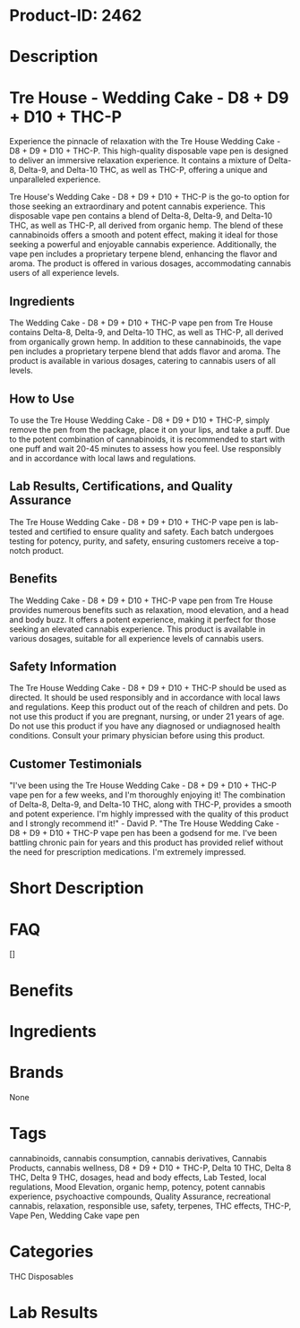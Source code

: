 # Product-ID: 2462

# Description

<div class="min-h-[20px] flex flex-col items-start gap-4 whitespace-pre-wrap break-words">
<div class="markdown prose w-full break-words dark:prose-invert dark">
<h1>Tre House - Wedding Cake - D8 + D9 + D10 + THC-P</h1>
<p>Experience the pinnacle of relaxation with the Tre House Wedding Cake - D8 + D9 + D10 + THC-P. This high-quality disposable vape pen is designed to deliver an immersive relaxation experience. It contains a mixture of Delta-8, Delta-9, and Delta-10 THC, as well as THC-P, offering a unique and unparalleled experience.</p>
<p>Tre House's Wedding Cake - D8 + D9 + D10 + THC-P is the go-to option for those seeking an extraordinary and potent cannabis experience. This disposable vape pen contains a blend of Delta-8, Delta-9, and Delta-10 THC, as well as THC-P, all derived from organic hemp. The blend of these cannabinoids offers a smooth and potent effect, making it ideal for those seeking a powerful and enjoyable cannabis experience. Additionally, the vape pen includes a proprietary terpene blend, enhancing the flavor and aroma. The product is offered in various dosages, accommodating cannabis users of all experience levels.</p>
<h2>Ingredients</h2>
<p>The Wedding Cake - D8 + D9 + D10 + THC-P vape pen from Tre House contains Delta-8, Delta-9, and Delta-10 THC, as well as THC-P, all derived from organically grown hemp. In addition to these cannabinoids, the vape pen includes a proprietary terpene blend that adds flavor and aroma. The product is available in various dosages, catering to cannabis users of all levels.</p>
<h2>How to Use</h2>
<p>To use the Tre House Wedding Cake - D8 + D9 + D10 + THC-P, simply remove the pen from the package, place it on your lips, and take a puff. Due to the potent combination of cannabinoids, it is recommended to start with one puff and wait 20-45 minutes to assess how you feel. Use responsibly and in accordance with local laws and regulations.</p>
<h2>Lab Results, Certifications, and Quality Assurance</h2>
<p>The Tre House Wedding Cake - D8 + D9 + D10 + THC-P vape pen is lab-tested and certified to ensure quality and safety. Each batch undergoes testing for potency, purity, and safety, ensuring customers receive a top-notch product.</p>
<h2>Benefits</h2>
<p>The Wedding Cake - D8 + D9 + D10 + THC-P vape pen from Tre House provides numerous benefits such as relaxation, mood elevation, and a head and body buzz. It offers a potent experience, making it perfect for those seeking an elevated cannabis experience. This product is available in various dosages, suitable for all experience levels of cannabis users.</p>
<h2>Safety Information</h2>
<p>The Tre House Wedding Cake - D8 + D9 + D10 + THC-P should be used as directed. It should be used responsibly and in accordance with local laws and regulations. Keep this product out of the reach of children and pets. Do not use this product if you are pregnant, nursing, or under 21 years of age. Do not use this product if you have any diagnosed or undiagnosed health conditions. Consult your primary physician before using this product.</p>
<h2>Customer Testimonials</h2>
<p>"I've been using the Tre House Wedding Cake - D8 + D9 + D10 + THC-P vape pen for a few weeks, and I'm thoroughly enjoying it! The combination of Delta-8, Delta-9, and Delta-10 THC, along with THC-P, provides a smooth and potent experience. I'm highly impressed with the quality of this product and I strongly recommend it!" - David P. "The Tre House Wedding Cake - D8 + D9 + D10 + THC-P vape pen has been a godsend for me. I've been battling chronic pain for years and this product has provided relief without the need for prescription medications. I'm extremely impressed.</p>
</div>
</div>


# Short Description



# FAQ
[]

# Benefits



# Ingredients



# Brands

None

# Tags

cannabinoids, cannabis consumption, cannabis derivatives, Cannabis Products, cannabis wellness, D8 + D9 + D10 + THC-P, Delta 10 THC, Delta 8 THC, Delta 9 THC, dosages, head and body effects, Lab Tested, local regulations, Mood Elevation, organic hemp, potency, potent cannabis experience, psychoactive compounds, Quality Assurance, recreational cannabis, relaxation, responsible use, safety, terpenes, THC effects, THC-P, Vape Pen, Wedding Cake vape pen

# Categories

THC Disposables

# Lab Results
